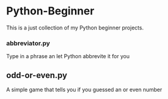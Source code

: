 # Python-Beginner

This is a just collection of my Python beginner projects.

<h3>abbreviator.py</h3>
Type in a phrase an let Python abbrevite it for you

<h2>odd-or-even.py</h3>
A simple game that tells you if you guessed an or even number
